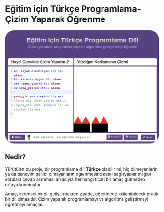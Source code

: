 # Eğitim için Türkçe Programlama-Çizim Yaparak Öğrenme

<img float="left" src="https://raw.githubusercontent.com/mehmetakifakkus/turkceprogramlamadili/master/diger/tpd_pure_turkish_deneme_draw/images/turkce-cizim.png" style="border-radius: 30px;" width="800"/>

## Nedir?
Yürütülen bu proje; bir programlama dili **Türkçe** olabilir mi, hiç bilmeyenlerin ya da deneyim sahibi olmayanların öğrenmesine katkı sağlayabilir mi gibi sorulara cevap aranması amacıyla her hangi ticari bir amaç gütmeden ortaya konmuştur.

Amaç, evrensel bir dil geliştirmekten ziyade, öğretmede kullanıbilecek pratik bir dil olmasıdır. Çizim yaparak programlamayı ve algoritma geliştirmeyi öğretmeyi amaçlar.
